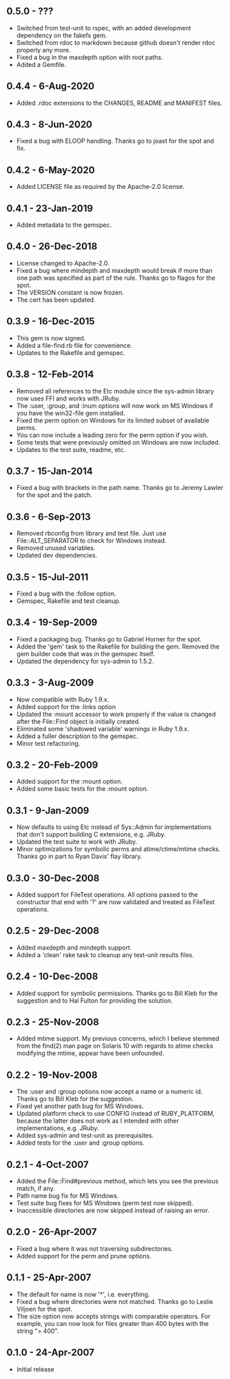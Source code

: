 ## 0.5.0 - ???
* Switched from test-unit to rspec, with an added development
  dependency on the fakefs gem.
* Switched from rdoc to markdown because github doesn't render rdoc
  properly any more.
* Fixed a bug in the maxdepth option with root paths.
* Added a Gemfile.

## 0.4.4 - 6-Aug-2020
* Added .rdoc extensions to the CHANGES, README and MANIFEST files.

## 0.4.3 - 8-Jun-2020
* Fixed a bug with ELOOP handling. Thanks go to joast for the spot and fix.

## 0.4.2 - 6-May-2020
* Added LICENSE file as required by the Apache-2.0 license.

## 0.4.1 - 23-Jan-2019
* Added metadata to the gemspec.

## 0.4.0 - 26-Dec-2018
* License changed to Apache-2.0.
* Fixed a bug where mindepth and maxdepth would break if more than one
  path was specified as part of the rule. Thanks go to flagos for the spot.
* The VERSION constant is now frozen.
* The cert has been updated.

## 0.3.9 - 16-Dec-2015
* This gem is now signed.
* Added a file-find.rb file for convenience.
* Updates to the Rakefile and gemspec.

## 0.3.8 - 12-Feb-2014
* Removed all references to the Etc module since the sys-admin library now uses
  FFI and works with JRuby.
* The :user, :group, and :inum options will now work on MS Windows if you have
  the win32-file gem installed.
* Fixed the perm option on Windows for its limited subset of available perms.
* You can now include a leading zero for the perm option if you wish.
* Some tests that were previously omitted on Windows are now included.
* Updates to the test suite, readme, etc.

## 0.3.7 - 15-Jan-2014
* Fixed a bug with brackets in the path name. Thanks go to Jeremy Lawler
  for the spot and the patch.

## 0.3.6 - 6-Sep-2013
* Removed rbconfig from library and test file. Just use File::ALT_SEPARATOR
  to check for Windows instead.
* Removed unused variables.
* Updated dev dependencies.

## 0.3.5 - 15-Jul-2011
* Fixed a bug with the :follow option.
* Gemspec, Rakefile and test cleanup.

## 0.3.4 - 19-Sep-2009
* Fixed a packaging bug. Thanks go to Gabriel Horner for the spot.
* Added the 'gem' task to the Rakefile for building the gem. Removed the
  gem builder code that was in the gemspec itself.
* Updated the dependency for sys-admin to 1.5.2.

## 0.3.3 - 3-Aug-2009
* Now compatible with Ruby 1.9.x.
* Added support for the :links option
* Updated the :mount accessor to work properly if the value is changed
  after the File::Find object is initially created.
* Eliminated some 'shadowed variable' warnings in Ruby 1.9.x.
* Added a fuller description to the gemspec.
* Minor test refactoring.

## 0.3.2 - 20-Feb-2009
* Added support for the :mount option.
* Added some basic tests for the :mount option.

## 0.3.1 - 9-Jan-2009
* Now defaults to using Etc instead of Sys::Admin for implementations
  that don't support building C extensions, e.g. JRuby.
* Updated the test suite to work with JRuby.
* Minor optimizations for symbolic perms and atime/ctime/mtime checks.
  Thanks go in part to Ryan Davis' flay library.

## 0.3.0 - 30-Dec-2008
* Added support for FileTest operations. All options passed to the constructor
  that end with '?' are now validated and treated as FileTest operations.

## 0.2.5 - 29-Dec-2008
* Added maxdepth and mindepth support.
* Added a 'clean' rake task to cleanup any test-unit results files.

## 0.2.4 - 10-Dec-2008
* Added support for symbolic permissions. Thanks go to Bill Kleb for the
  suggestion and to Hal Fulton for providing the solution.

## 0.2.3 - 25-Nov-2008
* Added mtime support. My previous concerns, which I believe stemmed from
  the find(2) man page on Solaris 10 with regards to atime checks modifying
  the mtime, appear have been unfounded.

## 0.2.2 - 19-Nov-2008
* The :user and :group options now accept a name or a numeric id. Thanks go
  to Bill Kleb for the suggestion.
* Fixed yet another path bug for MS Windows.
* Updated platform check to use CONFIG instead of RUBY_PLATFORM, because the
  latter does not work as I intended with other implementations, e.g. JRuby.
* Added sys-admin and test-unit as prerequisites.
* Added tests for the :user and :group options.

## 0.2.1 - 4-Oct-2007
* Added the File::Find#previous method, which lets you see the previous
  match, if any.
* Path name bug fix for MS Windows.
* Test suite bug fixes for MS Windows (perm test now skipped).
* Inaccessible directories are now skipped instead of raising an error.

## 0.2.0 - 26-Apr-2007
* Fixed a bug where it was not traversing subdirectories.
* Added support for the perm and prune options.

## 0.1.1 - 25-Apr-2007
* The default for name is now '*', i.e. everything.
* Fixed a bug where directories were not matched. Thanks go to Leslie Viljoen
  for the spot.
* The size option now accepts strings with comparable operators. For example,
  you can now look for files greater than 400 bytes with the string "> 400".

## 0.1.0 - 24-Apr-2007
* Initial release
